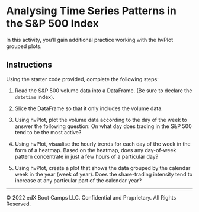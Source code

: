 # Analysing Time Series Patterns in the S&P 500 Index

In this activity, you’ll gain additional practice working with the hvPlot grouped plots.

## Instructions

Using the starter code provided, complete the following steps:

1. Read the S&P 500 volume data into a DataFrame. (Be sure to declare the `datetime` index).

2. Slice the DataFrame so that it only includes the volume data.

3. Using hvPlot, plot the volume data according to the day of the week to answer the following question: On what day does trading in the S&P 500 tend to be the most active?

4. Using hvPlot, visualise the hourly trends for each day of the week in the form of a heatmap. Based on the heatmap, does any day-of-week pattern concentrate in just a few hours of a particular day?

5. Using hvPlot, create a plot that shows the data grouped by the calendar week in the year (week of year). Does the share-trading intensity tend to increase at any particular part of the calendar year?

---

© 2022 edX Boot Camps LLC. Confidential and Proprietary. All Rights Reserved.
